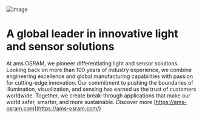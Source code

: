 ![image](https://github.com/user-attachments/assets/64f63230-ce6d-4693-a629-9777f71fbc50)

# A global leader in innovative light and sensor solutions
At ams OSRAM, we pioneer differentiating light and sensor solutions.
Looking back on more than 100 years of industry experience, we combine engineering excellence
and global manufacturing capabilities with passion for cutting-edge innovation. Our commitment
to pushing the boundaries of illumination, visualization, and sensing has earned us the trust
of customers worldwide. Together, we create break-through applications that make our world safer,
smarter, and more sustainable. Discover more [https://ams-osram.com](https://ams-osram.com/)
